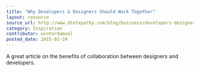 ```yaml
---
title: "Why Developers & Designers Should Work Together"
layout: resource
source_url: http://www.dtelepathy.com/blog/business/developers-designers-should-work-together
category: Inspiration
contributor: winterdamsel
posted_date: 2015-02-24
---
```

A great article on the benefits of collaboration between designers and developers.
